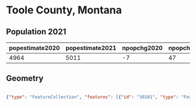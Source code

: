 # Toole County, Montana

## Population 2021

| popestimate2020 | popestimate2021 | npopchg2020 | npopchg2021 | births2020 | births2021 | deaths2020 | deaths2021 | naturalchg2020 | naturalchg2021 | internationalmig2020 | internationalmig2021 | domesticmig2020 | domesticmig2021 | netmig2020 | netmig2021 |  rbirth2021  |  rdeath2021  | rnaturalchg2021 | rinternationalmig2021 | rdomesticmig2021 | rnetmig2021  |
|-----------------|-----------------|-------------|-------------|------------|------------|------------|------------|----------------|----------------|----------------------|----------------------|-----------------|-----------------|------------|------------|--------------|--------------|-----------------|-----------------------|------------------|--------------|
| 4964            | 5011            | -7          | 47          | 23         | 59         | 23         | 46         | 0              | 13             | 0                    | 0                    | -8              | 34              | -8         | 34         | 11.829573935 | 9.2230576441 | 2.6065162907    | 0                     | 6.8170426065     | 6.8170426065|

## Geometry

```geojson

{"type": "FeatureCollection", "features": [{"id": "30101", "type": "Feature", "geometry": {"type": "MultiPolygon", "coordinates": [[[[-112.193574859, 48.9926179], [-112.102377483, 48.9926179], [-111.882571778, 48.9926179], [-111.662714396, 48.9926179], [-111.442882854, 48.9926179], [-111.270687842, 48.9926179], [-111.270096007, 48.914198059], [-111.273696006, 48.913998059], [-111.273200087, 48.566627089], [-111.275437086, 48.566582089], [-111.275447143, 48.318176111], [-111.274720165, 48.219437119], [-111.408909136, 48.219469133], [-111.666612079, 48.219385159], [-111.665816049, 48.349490147], [-111.796104021, 48.34980716], [-111.795898011, 48.392704157], [-111.990805968, 48.394278176], [-111.991884225, 48.454666515], [-112.013579882, 48.463812567], [-112.033518033, 48.468329169], [-112.059193489, 48.468329169], [-112.091460741, 48.462469794], [-112.115386523, 48.464178778], [-112.138742642, 48.471950588], [-112.183501757, 48.483587958], [-112.184500886, 48.566459182], [-112.188955885, 48.566447182], [-112.189218803, 48.914057153], [-112.193430802, 48.914013154], [-112.193574859, 48.9926179]]]]}, "properties": {}}]}
```

